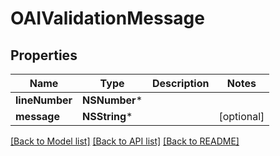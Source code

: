 # OAIValidationMessage

## Properties
Name | Type | Description | Notes
------------ | ------------- | ------------- | -------------
**lineNumber** | **NSNumber*** |  | 
**message** | **NSString*** |  | [optional] 

[[Back to Model list]](../README#documentation-for-models) [[Back to API list]](../README#documentation-for-api-endpoints) [[Back to README]](../README)


